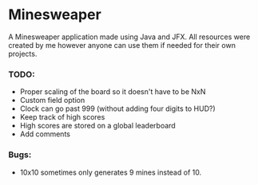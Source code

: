 # Minesweaper

A Minesweaper application made using Java and JFX. 
All resources were created by me however anyone can use them if needed for their own projects.

### TODO:
* Proper scaling of the board so it doesn't have to be NxN
* Custom field option
* Clock can go past 999 (without adding four digits to HUD?)
* Keep track of high scores
* High scores are stored on a global leaderboard
* Add comments

### Bugs:
* 10x10 sometimes only generates 9 mines instead of 10.
